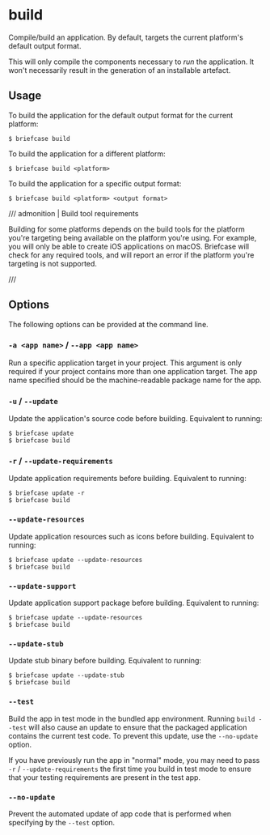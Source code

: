 # build

Compile/build an application. By default, targets the current platform's
default output format.

This will only compile the components necessary to *run* the
application. It won't necessarily result in the generation of an
installable artefact.

## Usage

To build the application for the default output format for the current
platform:

```console
$ briefcase build
```

To build the application for a different platform:

```console
$ briefcase build <platform>
```

To build the application for a specific output format:

```console
$ briefcase build <platform> <output format>
```

/// admonition | Build tool requirements

Building for some platforms depends on the build tools for the platform
you're targeting being available on the platform you're using. For
example, you will only be able to create iOS applications on macOS.
Briefcase will check for any required tools, and will report an error if
the platform you're targeting is not supported.


///

## Options

The following options can be provided at the command line.

### `-a <app name>` / `--app <app name>`

Run a specific application target in your project. This argument is only
required if your project contains more than one application target. The
app name specified should be the machine-readable package name for the
app.

### `-u` / `--update`

Update the application's source code before building. Equivalent to
running:

```console
$ briefcase update
$ briefcase build
```

### `-r` / `--update-requirements`

Update application requirements before building. Equivalent to running:

```console
$ briefcase update -r
$ briefcase build
```

### `--update-resources`

Update application resources such as icons before building. Equivalent
to running:

```console
$ briefcase update --update-resources
$ briefcase build
```

### `--update-support`

Update application support package before building. Equivalent to
running:

```console
$ briefcase update --update-resources
$ briefcase build
```

### `--update-stub`

Update stub binary before building. Equivalent to running:

```console
$ briefcase update --update-stub
$ briefcase build
```

### `--test`

Build the app in test mode in the bundled app environment. Running
`build --test` will also cause an update to ensure that the packaged
application contains the current test code. To prevent this update, use
the `--no-update` option.

If you have previously run the app in "normal" mode, you may need to
pass `-r` / `--update-requirements` the first time you build in test
mode to ensure that your testing requirements are present in the test
app.

### `--no-update`

Prevent the automated update of app code that is performed when
specifying by the `--test` option.
